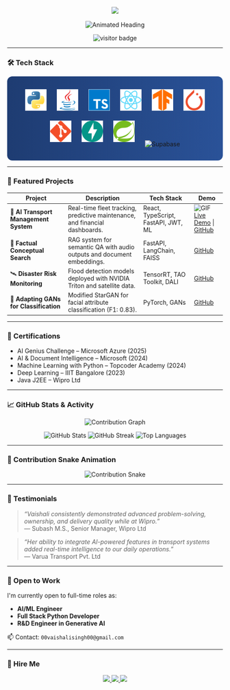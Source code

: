 <p align="center">
  <img src="https://capsule-render.vercel.app/api?type=waving&color=ff416c,ff4b2b&height=200&section=header&text=Vaishali%20Singh%20Portfolio&fontSize=38&fontAlignY=40&desc=AI%20Enthusiast%20%7C%20Python%20Developer%20%7C%20ML%20Engineer&descSize=20"/>
</p>

<p align="center">
  <img src="https://readme-typing-svg.demolab.com?font=Fira+Code&size=28&duration=4000&pause=1000&color=00FFF7&center=true&vCenter=true&width=700&lines=👋+Hi%2C+I'm+Vaishali+Singh!;AI+Engineer+%7C+Python+Developer+%7C+Data+Scientist;Let%E2%80%99s+build+impactful+AI+products+together." alt="Animated Heading" />
</p>

<p align="center">
  <img src="https://komarev.com/ghpvc/?username=Vaishalis27&label=Visitors&color=brightgreen&style=flat" alt="visitor badge"/>
</p>

---

### 🛠️ Tech Stack

<div align="center" style="background: linear-gradient(to right, #1e3c72, #2a5298); padding: 20px; border-radius: 12px;">
  <img src="https://raw.githubusercontent.com/devicons/devicon/master/icons/python/python-original.svg" alt="Python" title="Python - Versatile programming language" width="50" height="50" style="margin: 10px;"/>
  <img src="https://raw.githubusercontent.com/devicons/devicon/master/icons/java/java-original.svg" alt="Java" title="Java - Enterprise backend development" width="50" height="50" style="margin: 10px;"/>
  <img src="https://raw.githubusercontent.com/devicons/devicon/master/icons/typescript/typescript-original.svg" alt="TypeScript" title="TypeScript - JavaScript with types" width="50" height="50" style="margin: 10px;"/>
  <img src="https://raw.githubusercontent.com/devicons/devicon/master/icons/react/react-original.svg" alt="React" title="React.js - Frontend framework" width="50" height="50" style="margin: 10px;"/>
  <img src="https://raw.githubusercontent.com/devicons/devicon/master/icons/tensorflow/tensorflow-original.svg" alt="TensorFlow" title="TensorFlow - Deep learning framework" width="50" height="50" style="margin: 10px;"/>
  <img src="https://raw.githubusercontent.com/devicons/devicon/master/icons/pytorch/pytorch-original.svg" alt="PyTorch" title="PyTorch - Neural networks" width="50" height="50" style="margin: 10px;"/>
  <img src="https://raw.githubusercontent.com/devicons/devicon/master/icons/git/git-original.svg" alt="Git" title="Git - Version Control" width="50" height="50" style="margin: 10px;"/>
  <img src="https://raw.githubusercontent.com/devicons/devicon/master/icons/fastapi/fastapi-original.svg" alt="FastAPI" title="FastAPI – Python APIs" width="50" height="50" style="margin: 10px;"/>
  <img src="https://raw.githubusercontent.com/devicons/devicon/master/icons/spring/spring-original.svg" alt="Spring Boot" title="Spring Boot – Java Microservices" width="50" height="50" style="margin: 10px;"/>
  <img src="https://avatars.githubusercontent.com/u/54469796?s=200&v=4" alt="Supabase" title="Supabase – Firebase Alternative" width="50" height="50" style="margin: 10px;"/>
</div>

---

### 📂 Featured Projects

| Project | Description | Tech Stack | Demo |
|--------|-------------|------------|------|
| 🚛 **AI Transport Management System** | Real-time fleet tracking, predictive maintenance, and financial dashboards. | React, TypeScript, FastAPI, JWT, ML | ![GIF](https://media.giphy.com/media/3o7aD2saalBwwftBIY/giphy.gif)<br>[Live Demo](https://www.varuatransport.in) \| [GitHub](https://github.com/Vaishalis27/transport-management-system) |
| 📖 **Factual Conceptual Search** | RAG system for semantic QA with audio outputs and document embeddings. | FastAPI, LangChain, FAISS | [GitHub](https://github.com/Vaishalis27/factual-conceptual-search) |
| 🛰 **Disaster Risk Monitoring** | Flood detection models deployed with NVIDIA Triton and satellite data. | TensorRT, TAO Toolkit, DALI | [GitHub](https://github.com/Vaishalis27/disaster-monitoring) |
| 🧬 **Adapting GANs for Classification** | Modified StarGAN for facial attribute classification (F1: 0.83). | PyTorch, GANs | [GitHub](https://github.com/Vaishalis27/adapting-gans-classification) |

---

### 💼 Certifications

- AI Genius Challenge – Microsoft Azure (2025)
- AI & Document Intelligence – Microsoft (2024)
- Machine Learning with Python – Topcoder Academy (2024)
- Deep Learning – IIIT Bangalore (2023)
- Java J2EE – Wipro Ltd

---

### 📈 GitHub Stats & Activity

<p align="center">
  <img src="https://github-readme-activity-graph.cyclic.app/graph?username=Vaishalis27&theme=github-compact" alt="Contribution Graph"/>
</p>

<p align="center">
  <img src="https://github-readme-stats.vercel.app/api?username=Vaishalis27&show_icons=true&theme=radical" alt="GitHub Stats"/>
  <img src="https://github-readme-streak-stats.herokuapp.com/?user=Vaishalis27&theme=radical" alt="GitHub Streak"/>
  <img src="https://github-readme-stats.vercel.app/api/top-langs/?username=Vaishalis27&layout=compact&theme=radical" alt="Top Languages"/>
</p>

---

### 🐍 Contribution Snake Animation

<p align="center">
  <img src="https://raw.githubusercontent.com/Vaishalis27/Vaishalis27/output/github-contribution-grid-snake.svg" alt="Contribution Snake"/>
</p>

---

### 💬 Testimonials

> *“Vaishali consistently demonstrated advanced problem-solving, ownership, and delivery quality while at Wipro.”*  
> — Subash M.S., Senior Manager, Wipro Ltd

> *“Her ability to integrate AI-powered features in transport systems added real-time intelligence to our daily operations.”*  
> — Varua Transport Pvt. Ltd

---

### 🧲 Open to Work

I'm currently open to full-time roles as:
- **AI/ML Engineer**
- **Full Stack Python Developer**
- **R&D Engineer in Generative AI**

📫 Contact: `00vaishalisingh00@gmail.com`

---

### 🤝 Hire Me

<p align="center">
  <a href="mailto:00vaishalisingh00@gmail.com">
    <img src="https://img.shields.io/badge/Email-Me-red?style=for-the-badge&logo=gmail&logoColor=white"/>
  </a>
  <a href="https://www.linkedin.com/in/vaishali-singh-3a663b154/">
    <img src="https://img.shields.io/badge/Connect-LinkedIn-blue?style=for-the-badge&logo=linkedin"/>
  </a>
  <a href="https://github.com/Vaishalis27">
    <img src="https://img.shields.io/badge/View-GitHub-black?style=for-the-badge&logo=github"/>
  </a>
</p>
